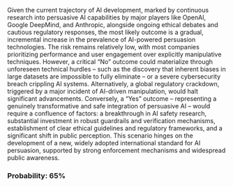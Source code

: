 Given the current trajectory of AI development, marked by continuous research into persuasive AI capabilities by major players like OpenAI, Google DeepMind, and Anthropic, alongside ongoing ethical debates and cautious regulatory responses, the most likely outcome is a gradual, incremental increase in the prevalence of AI-powered persuasion technologies. The risk remains relatively low, with most companies prioritizing performance and user engagement over explicitly manipulative techniques. However, a critical “No” outcome could materialize through unforeseen technical hurdles – such as the discovery that inherent biases in large datasets are impossible to fully eliminate – or a severe cybersecurity breach crippling AI systems. Alternatively, a global regulatory crackdown, triggered by a major incident of AI-driven manipulation, would halt significant advancements. Conversely, a “Yes” outcome – representing a genuinely transformative and safe integration of persuasive AI – would require a confluence of factors: a breakthrough in AI safety research, substantial investment in robust guardrails and verification mechanisms, establishment of clear ethical guidelines and regulatory frameworks, and a significant shift in public perception. This scenario hinges on the development of a new, widely adopted international standard for AI persuasion, supported by strong enforcement mechanisms and widespread public awareness.

### Probability: 65%